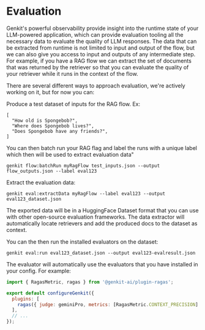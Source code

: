 # Evaluation

Genkit's powerful observability provide insight into the runtime state of your LLM-powered application, which can provide evaluation tooling all the necessary data to evaluate the quality of LLM responses. The data that can be extracted from runtime is not limited to input and output of the flow, but we can also give you access to input and outputs of any intermediate step. For example, if you have a RAG flow we can extract the set of documents that was returned by the retriever so that you can evaluate the quality of your retriever while it runs in the context of the flow.

There are several different ways to approach evaluation, we're actively working on it, but for now you can:

Produce a test dataset of inputs for the RAG flow. Ex:

```
[
  "How old is Spongebob?",
  "Where does Spongebob lives?",
  "Does Spongebob have any friends?",
]
```

You can then batch run your RAG flag and label the runs with a unique label which then will be used to extract evaluation data"

```
genkit flow:batchRun myRagFlow test_inputs.json --output flow_outputs.json --label eval123
```

Extract the evaluation data:

```
genkit eval:extractData myRagFlow --label eval123 --output eval123_dataset.json
```

The exported data will be in a HuggingFace Dataset format that you can use with other open-source evaluation frameworks. The data extractor will automatically locate retrievers and add the produced docs to the dataset as context.

You can the then run the installed evaluators on the dataset:

```
genkit eval:run eval123_dataset.json --output eval123-evalresult.json
```

The evaluator will automatically use the evaluators that you have installed in your config. For example:

```javascript
import { RagasMetric, ragas } from '@genkit-ai/plugin-ragas';

export default configureGenkit({
  plugins: [
    ragas({ judge: geminiPro, metrics: [RagasMetric.CONTEXT_PRECISION] }),
  ],
  // ...
});
```